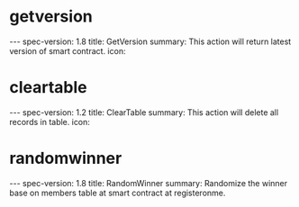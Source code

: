 <h1 class="contract">getversion</h1>
---
spec-version: 1.8
title: GetVersion
summary: This action will return latest version of smart contract.
icon:

<h1 class="contract">cleartable</h1>
---
spec-version: 1.2
title: ClearTable
summary: This action will delete all records in table.
icon:

<h1 class="contract">randomwinner</h1>
---
spec-version: 1.8
title: RandomWinner
summary: Randomize the winner base on members table at smart contract at registeronme.

